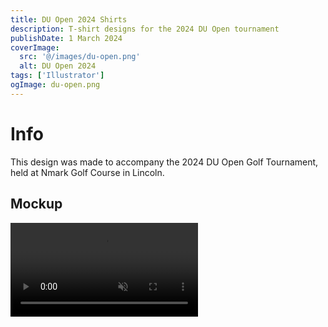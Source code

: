 ```yaml
---
title: DU Open 2024 Shirts
description: T-shirt designs for the 2024 DU Open tournament
publishDate: 1 March 2024
coverImage:
  src: '@/images/du-open.png'
  alt: DU Open 2024
tags: ['Illustrator']
ogImage: du-open.png
---
```


# Info

This design was made to accompany the 2024 DU Open Golf Tournament, held at Nmark Golf Course in Lincoln.

## Mockup

<div class="w-full">
<video class="mx-auto" autoplay loop muted playsinline>
  <source src="https://content.mikepayne.me/file/payne-portfolio/du-open.mp4" type="video/mp4" />
  Your browser does not support the video tag.
</video>
</div>
